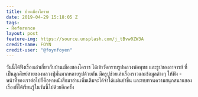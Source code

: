 ```yaml
---
title: บ้านเมืองโคราช
date: 2019-04-29 15:18:05 Z
tags:
- Reference
layout: post
feature-img: https://source.unsplash.com/j_tBvw0ZW3A
credit-name: FOYN
credit-user: "@foynfoyen"
---
```


วันนี้ได้ฟังเรื่องเล่าเกี่ยวกับบ้านเมืองของโคราช ได้เข้าวัดกราบรูปหลวงพ่อพุทธ และรูปของอาจารย์ ที่เป็นลูกศิษย์สายของหลวงปู่มั่นมากหลายรูปด้วยกัน มีครูปูช่วยเล่าเรื่องราวและข้อมูลต่างๆ ให้ฟัง - หน้าที่ของเราต่อไปก็คือหาหนังสือมาอ่านเพิ่มเติมจะได้จำได้แม่นยำขึ้น และทบทวนความสนุกสนานของเรื่องที่ได้เรียนรู้ในวันนี้ไปด้วยอีกครั้ง
